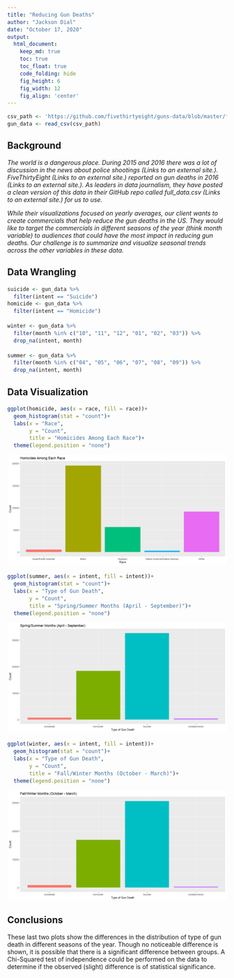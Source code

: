```yaml
---
title: "Reducing Gun Deaths"
author: "Jackson Dial"
date: "October 17, 2020"
output:
  html_document:  
    keep_md: true
    toc: true
    toc_float: true
    code_folding: hide
    fig_height: 6
    fig_width: 12
    fig_align: 'center'
---
```







```r
csv_path <- 'https://github.com/fivethirtyeight/guns-data/blob/master/full_data.csv?raw=true'
gun_data <- read_csv(csv_path)
```

## Background

_The world is a dangerous place. During 2015 and 2016 there was a lot of discussion in the news about police shootings (Links to an external site.). FiveThirtyEight (Links to an external site.) reported on gun deaths in 2016 (Links to an external site.). As leaders in data journalism, they have posted a clean version of this data in their GitHub repo called full_data.csv (Links to an external site.) for us to use._

_While their visualizations focused on yearly averages, our client wants to create commercials that help reduce the gun deaths in the US. They would like to target the commercials in different seasons of the year (think month variable) to audiences that could have the most impact in reducing gun deaths. Our challenge is to summarize and visualize seasonal trends across the other variables in these data._

## Data Wrangling


```r
suicide <- gun_data %>% 
  filter(intent == "Suicide")
homicide <- gun_data %>% 
  filter(intent == "Homicide")

winter <- gun_data %>% 
  filter(month %in% c("10", "11", "12", "01", "02", "03")) %>% 
  drop_na(intent, month)

summer <- gun_data %>% 
  filter(month %in% c("04", "05", "06", "07", "08", "09")) %>% 
  drop_na(intent, month)
```

## Data Visualization


```r
ggplot(homicide, aes(x = race, fill = race))+
  geom_histogram(stat = "count")+
  labs(x = "Race",
       y = "Count",
       title = "Homicides Among Each Race")+
  theme(legend.position = "none")
```

![](Case-Study-5_files/figure-html/plot_data-1.png)<!-- -->



```r
ggplot(summer, aes(x = intent, fill = intent))+
  geom_histogram(stat = "count")+
  labs(x = "Type of Gun Death",
       y = "Count",
       title = "Spring/Summer Months (April - September)")+
  theme(legend.position = "none")
```

![](Case-Study-5_files/figure-html/unnamed-chunk-2-1.png)<!-- -->

```r
ggplot(winter, aes(x = intent, fill = intent))+
  geom_histogram(stat = "count")+
  labs(x = "Type of Gun Death",
       y = "Count",
       title = "Fall/Winter Months (October - March)")+
  theme(legend.position = "none")
```

![](Case-Study-5_files/figure-html/unnamed-chunk-2-2.png)<!-- -->


## Conclusions

These last two plots show the differences in the distribution of type of gun death in different seasons of the year. Though no noticeable difference is shown, it is possible that there is a significant difference between groups. A Chi-Squared test of independence could be performed on the data to determine if the observed (slight) difference is of statistical significance. 
